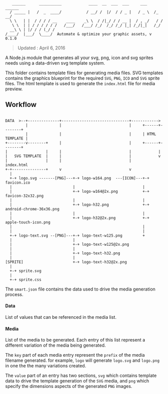 ```
   ______      __________            ____  __  ___  ___     ___    ______
  / _____ |   /  _  ____/           / __/ /  |/  / / _ |   / _ \  /_  __/
  \ \   | |  / / / / __    ____    _\ \  / /|_/ / / __ |  / , _/   / /
   \ \  | | / / / / / /   /___/   /___/ /_/  /_/ /_/ |_| /_/|_|   /_/
  __\ \ | |/ / / (_/ /          
/____/  |___/  \____/  Automate & optimize your graphic assets, v 0.1.0

```
> Updated : April 6, 2016

A Node.js module that generates all your svg, png, icon and svg sprites needs using a data-driven svg template system.

This folder contains template files for generating media files. SVG templates contains the graphics blueprint for the required `SVG`, `PNG`, `ICO` and `SVG` sprite files. The html template is used to generate the `index.html` file for media preview.

## Workflow

```

DATA  >--+--------------+------------------------------+------------>
         |              |                              |     +------+--------+
         |              |                              |     | HTML TEMPLATE |  
+--------v--------+     |                              |     +------+--------+  
|                 |     |                              |            |
|   SVG TEMPLATE  |     |                              |            v
|                 |     |                              |        index.html
+-+---------------+     v                              v
  |
  +-+ logo.svg -------[PNG]---+-+ logo-w164.png  ---[ICON]---+-+ favicon.ico
  |                           |                              |
  |                           +-+ logo-w164@2x.png           +-+ favicon-32x32.png
  |                           |                              |
  |                           +-+ logo-h32.png               +-+ android-chrome-36x36.png
  |                           |                              |
  |                           +-+ logo-h32@2x.png            +-+ apple-touch-icon.png
  |                                                          |
  |                                                          |
  +-+ logo-text.svg --[PNG]---+-+ logo-text-w125.png         +
  |                           |
  |                           +-+ logo-text-w125@2x.png
  |                           |
  |                           +-+ logo-text-h32.png
  |                           |
[SPRITE]                      +-+ logo-text-h32@2x.png
  |
  +-+ sprite.svg
  |
  +-+ sprite.css
```




The `smart.json` file contains the data used to drive the media generation process.

#### Data

List of values that can be referenced in the media list.

#### Media

List of the media to be generated. Each entry of this list represent a different variation of the media being generated.

The `key` part of each media entry represent the `prefix` of the media filename generated. for example, `logo` will generate `logo.svg` and `logo.png` in one the the many variations created.

The `value` part of an entry has two sections, `svg` which contains template data to drive the template generation of the `SVG` media, and `png` which specify the dimensions aspects of the generated `PNG` images.

